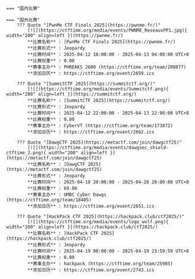     === "国内比赛"
    
    === "国外比赛"
        ??? Quote "[PwnMe CTF Finals 2025](https://pwnme.fr/)"  
            [![](https://ctftime.org/media/events/PWNME_ReseauxPP1.jpg){ width="200" align=left }](https://pwnme.fr/)  
            **比赛名称** : [PwnMe CTF Finals 2025](https://pwnme.fr/)  
            **比赛形式** : Jeopardy  
            **比赛时间** : 2025-04-12 18:00:00 - 2025-04-13 04:00:00 UTC+8  
            **比赛权重** : 0.00  
            **赛事主办** : PHREAKS 2600 (https://ctftime.org/team/200877)  
            **添加日历** : https://ctftime.org/event/2659.ics  
            
        ??? Quote "[SummitCTF 2025](https://summitctf.org/)"  
            [![](https://ctftime.org/media/events/Summitctf.png){ width="200" align=left }](https://summitctf.org/)  
            **比赛名称** : [SummitCTF 2025](https://summitctf.org/)  
            **比赛形式** : Jeopardy  
            **比赛时间** : 2025-04-12 22:00:00 - 2025-04-13 22:00:00 UTC+8  
            **比赛权重** : 0.00  
            **赛事主办** : CyberVT (https://ctftime.org/team/173872)  
            **添加日历** : https://ctftime.org/event/2662.ics  
            
        ??? Quote "[DawgCTF 2025](https://metactf.com/join/dawgctf25)"  
            [![](https://ctftime.org/media/events/dawgsec_shield-ctftime_2.png){ width="200" align=left }](https://metactf.com/join/dawgctf25)  
            **比赛名称** : [DawgCTF 2025](https://metactf.com/join/dawgctf25)  
            **比赛形式** : Jeopardy  
            **比赛时间** : 2025-04-18 20:00:00 - 2025-04-20 20:00:00 UTC+8  
            **比赛权重** : 69.00  
            **赛事主办** : UMBC Cyber Dawgs (https://ctftime.org/team/18405)  
            **添加日历** : https://ctftime.org/event/2651.ics  
            
        ??? Quote "[HackPack CTF 2025](https://hackpack.club/ctf2025/)"  
            [![](https://ctftime.org/media/events/logo_wolf.png){ width="200" align=left }](https://hackpack.club/ctf2025/)  
            **比赛名称** : [HackPack CTF 2025](https://hackpack.club/ctf2025/)  
            **比赛形式** : Jeopardy  
            **比赛时间** : 2025-04-19 00:00:00 - 2025-04-19 23:59:59 UTC+8  
            **比赛权重** : 0.00  
            **赛事主办** : hackpack (https://ctftime.org/team/25905)  
            **添加日历** : https://ctftime.org/event/2743.ics  
            